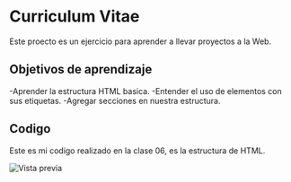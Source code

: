 # Curriculum Vitae

Este proecto es un ejercicio para aprender a llevar proyectos a la Web.

## Objetivos de aprendizaje
-Aprender la estructura HTML basica.
-Entender el uso de elementos con sus etiquetas. 
-Agregar secciones en nuestra estructura.
## Codigo

Este es mi codigo realizado en la clase 06, es la estructura de HTML. 


![Vista previa](https://i.postimg.cc/nLyST2jh/image.png)
